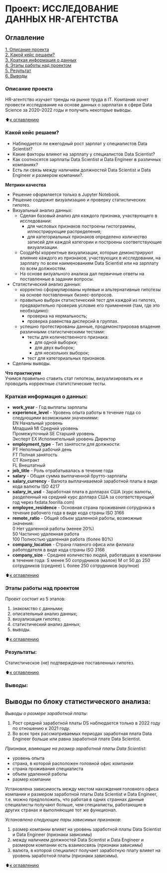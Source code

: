 # Проект: ИССЛЕДОВАНИЕ ДАННЫХ HR-АГЕНТСТВА



## Оглавление  
[1. Описание проекта](.README.md#Описание-проекта)  
[2. Какой кейс решаем?](.README.md#Какой-кейс-решаем)  
[3. Краткая информация о данных](.README.md#Краткая-информация-о-данных)  
[4. Этапы работы над проектом](.README.md#Этапы-работы-над-проектом)  
[5. Результат](.README.md#Результат)    
[6. Выводы](.README.md#Выводы) 

### Описание проекта    
HR-агентство изучает тренды на рынке труда в IT. Компания хочет провести исследование на основе данных о зарплатах в сфере Data Science за 2020–2022 годы и получить некоторые выводы. 

:arrow_up:[к оглавлению](_)


### Какой кейс решаем?    
* Наблюдается ли ежегодный рост зарплат у специалистов Data Scientist?
* Какие факторы влияют на зарплату у специалистов Data Scientist?
* Как соотносятся зарплаты Data Scientist и Data Engineer в различных компаниях?
* Есть ли связь между наличием должностей Data Scientist и Data Engineer и размером компании?.  

**Метрики качества**
* Решение оформляется только в Jupyter Notebook.
* Решение содержит визуализацию и проверку статистических гипотез.
* Визуальный анализ данных:  
	* Сделан базовый анализ для каждого признака, участвующего в исследовании:
		* для числовых признаков построены гистограммы, иллюстрирующие распределения;
		* для категориальных признаков определено количество записей для каждой категории и построены соответствующие визуализации.
	* СоздаНЫ корректные визуализации, которые демонстрируют влияние каждого из признаков, участвующих в исследовании, на зарплату по всем наименованиям Data Scientist или на зарплату по всем должностям.
	* На основе визуального анализа дал первичные ответы на поставленные в задании вопросы.  
* Статистический анализ данных:  
	* корректно сформулированы нулевые и альтернативные гипотезы на основе поставленных бизнес-вопросов.
	* правильно выбран статистический тест для каждой из гипотез, предварительно проверив условие его применения (там, где это необходимо):
		* проверка на нормальность;
		* проверка равенства дисперсий в группах.
	* успешно протестированы данные, продемонстрировав владение различными статистическими тестами:
		* тесты для количественного признака:
			* для одной выборки;
			* для двух выборок;
			* для нескольких выборок;
		* тест для категориальных признаков.  
* Сделаны выводы.  

**Что практикуем**     
Учимся правильно ставить стат гипотезы, визуализировать их и проводить корректные статитстические тесты.


### Краткая информация о данных:
* **work_year** - Год выплаты зарплаты
* **experience_level** - Уровень опыта работы в течение года со следующими возможными значениями:   
                                                                                            EN Начальный уровень   
                                                                                            Младший MI Средний уровень   
                                                                                            Промежуточный SE Старший уровень   
                                                                                            Эксперт EX Исполнительный уровень Директор   
* **employment_type** - Тип занятости для должности:   
PT Неполный рабочий день   
                                                 FT Полная занятость   
                                                 CT Контракт   
                                                 FL Внештатный  
* **job_title** - Роль отрабатывалась в течение года
* **salary** - Общая сумма выплаченной брутто-зарплаты
* **salary_currency** - Валюта выплачиваемой заработной платы в виде кода валюты ISO 4217
* **salary_in_usd** - Заработная плата в долларах США (курс валюты, разделенный на средний курс доллара США за соответствующий год через fxdata.foorilla.com)
* **employee_residence** - Основная страна проживания сотрудника в течение рабочего года в виде кода страны ISO 3166
* **remote_ratio** - Общий объем удаленной работы, возможные значения:   
0 Нет удаленной работы (менее 20%)   
                                                                   50 Частично удаленная работа   
                                                                   100 Полностью удаленная работа (более 80%)  
* **company_location** - Страна главного офиса или филиала работодателя в виде кода страны ISO 3166
* **company_size** - Среднее количество людей, работавших в компании в течение года: S менее 50 сотрудников (малое) M от 50 до 250 сотрудников (среднее) L более 250 сотрудников (крупное)
  
:arrow_up:[к оглавлению](.README.md#Оглавление)


### Этапы работы над проектом  
Проект состоит из 5 этапов:    
1. знакомство с данными;  
2. описательный анализ данных;  
3. визуализация гипотез;  
4. статистический анализ данных;  
5. выводы.    

:arrow_up:[к оглавлению](.README.md#Оглавление)


### Результаты:  
Статистическое (не) подтверждение поставленных гипотез.  

:arrow_up:[к оглавлению](.README.md#Оглавление)


### Выводы:  
## **Выводы по блоку статистического анализа**:  
*Выводы о размере заработной платы*:
1. Рост средней заработной платы DS наблюдается только в 2022 году по отношению к 2021 году.
2. Во всех трех рассматриваемых периодах заработная плата Data Engineer больше или равна заработной плате Data Scientist.

*Признаки, влияющие на размер заработной платы Data Scientist*:
* уровень опыта  
* страна, в которой расположен головной офис компании 
* страна проживания специалиста   
* объем удаленной работы  
* размер компании  

Установлена зависимость между местом нахождения головного офиса компании и размером заработной платы Data Scientist и Data Engineer, т.е. можно предположить, что работая в одних страннах данные специалисты получают больше, чем специалисты, работающие в других странах и выполняющие тот же функционал.  
 
*Установлена следующие пары зависимых признаков*:
1. размер компании влияет на уровень заработной платы Data Scientist и Data Engineer (признаки зависимы)
2. между наличием должностей Data Scientist и Data Engineer и размером компании есть взаимосвязь (признаки зависимы)
3. валюта, в которой специалист получает заработную плату влияет на уровень заработной платы (признаки зависимы).


:arrow_up:[к оглавлению](.README.md#Оглавление)
